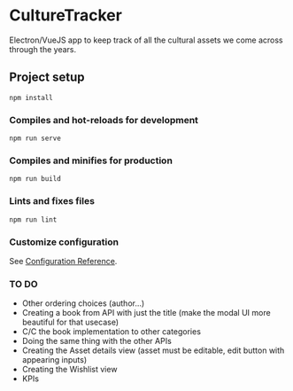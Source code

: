 # CultureTracker

Electron/VueJS app to keep track of all the cultural assets we come across through the years.

## Project setup
```
npm install
```

### Compiles and hot-reloads for development
```
npm run serve
```

### Compiles and minifies for production
```
npm run build
```

### Lints and fixes files
```
npm run lint
```

### Customize configuration
See [Configuration Reference](https://cli.vuejs.org/config/).

### TO DO
- Other ordering choices (author...)
- Creating a book from API with just the title (make the modal UI more beautiful for that usecase)
- C/C the book implementation to other categories
- Doing the same thing with the other APIs
- Creating the Asset details view (asset must be editable, edit button with appearing inputs)
- Creating the Wishlist view
- KPIs